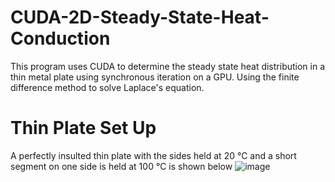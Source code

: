 # CUDA-2D-Steady-State-Heat-Conduction
This program uses CUDA to determine the steady state heat distribution 
in a thin metal plate using synchronous iteration on a GPU. Using the finite difference method
to solve Laplace's equation.

# Thin Plate Set Up
A perfectly insulted thin plate with the sides held at 20 °C and a short segment on one side is 
held at 100 °C is shown below
![image](https://user-images.githubusercontent.com/117101758/199339632-d869810c-33bd-41fb-b5d3-4838cdaf9d87.png)
